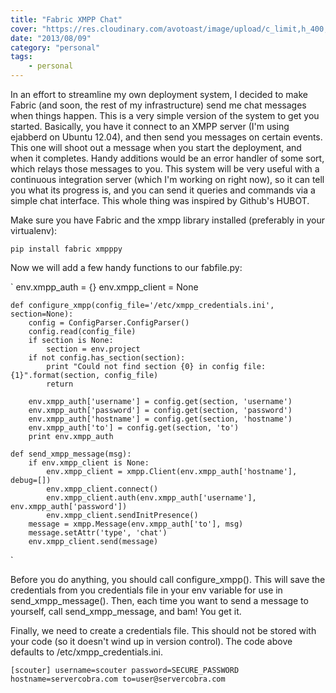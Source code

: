 ```yaml
---
title: "Fabric XMPP Chat"
cover: "https://res.cloudinary.com/avotoast/image/upload/c_limit,h_400,q_auto:good,w_600/v1530544497/nangio/architecture-bridge-buildings-1168940.jpg"
date: "2013/08/09"
category: "personal"
tags:
    - personal
---
```


In an effort to streamline my own deployment system, I decided to make Fabric (and soon, the rest of my infrastructure)
send me chat messages when things happen. This is a very simple version of the system to get you started. Basically,
you have it connect to an XMPP server (I'm using ejabberd on Ubuntu 12.04), and then send you messages on certain
events. This one will shoot out a message when you start the deployment, and when it completes. Handy additions would
be an error handler of some sort, which relays those messages to you. This system will be very useful with a
continuous integration server (which I'm working on right now), so it can tell you what its progress is, and you can
send it queries and commands via a simple chat interface. This whole thing was inspired by Github's HUBOT.

Make sure you have Fabric and the xmpp library installed (preferably in your virtualenv):

`pip install fabric xmpppy`

Now we will add a few handy functions to our fabfile.py:

`
env.xmpp_auth = {}
env.xmpp_client = None

    def configure_xmpp(config_file='/etc/xmpp_credentials.ini', section=None):
        config = ConfigParser.ConfigParser()
        config.read(config_file)
        if section is None:
            section = env.project
        if not config.has_section(section):
            print "Could not find section {0} in config file: {1}".format(section, config_file)
            return

        env.xmpp_auth['username'] = config.get(section, 'username')
        env.xmpp_auth['password'] = config.get(section, 'password')
        env.xmpp_auth['hostname'] = config.get(section, 'hostname')
        env.xmpp_auth['to'] = config.get(section, 'to')
        print env.xmpp_auth

    def send_xmpp_message(msg):
        if env.xmpp_client is None:
            env.xmpp_client = xmpp.Client(env.xmpp_auth['hostname'], debug=[])
            env.xmpp_client.connect()
            env.xmpp_client.auth(env.xmpp_auth['username'], env.xmpp_auth['password'])
            env.xmpp_client.sendInitPresence()
        message = xmpp.Message(env.xmpp_auth['to'], msg)
        message.setAttr('type', 'chat')
        env.xmpp_client.send(message)

`

Before you do anything, you should call configure_xmpp(). This will save the credentials from you credentials file
in your env variable for use in send_xmpp_message(). Then, each time you want to send a message to yourself, call
send_xmpp_message, and bam! You get it.

Finally, we need to create a credentials file. This should not be stored with your code (so it doesn't wind up in
version control). The code above defaults to /etc/xmpp_credentials.ini.

`[scouter] username=scouter password=SECURE_PASSWORD hostname=servercobra.com to=user@servercobra.com`
